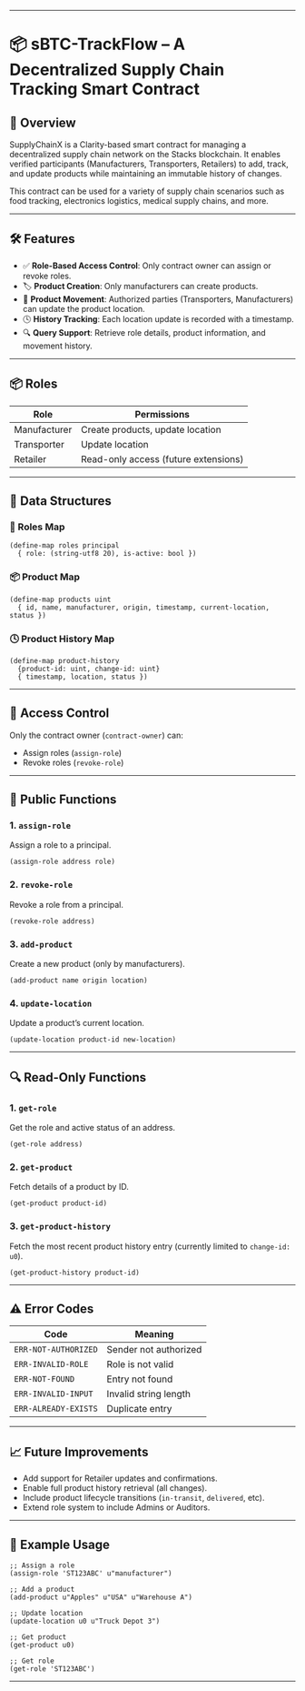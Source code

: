 
---

# 📦 sBTC-TrackFlow – A Decentralized Supply Chain Tracking Smart Contract

## 📄 Overview

SupplyChainX is a Clarity-based smart contract for managing a decentralized supply chain network on the Stacks blockchain. It enables verified participants (Manufacturers, Transporters, Retailers) to add, track, and update products while maintaining an immutable history of changes.

This contract can be used for a variety of supply chain scenarios such as food tracking, electronics logistics, medical supply chains, and more.

---

## 🛠 Features

* ✅ **Role-Based Access Control**: Only contract owner can assign or revoke roles.
* 🏷 **Product Creation**: Only manufacturers can create products.
* 🚚 **Product Movement**: Authorized parties (Transporters, Manufacturers) can update the product location.
* 🕓 **History Tracking**: Each location update is recorded with a timestamp.
* 🔍 **Query Support**: Retrieve role details, product information, and movement history.

---

## 📦 Roles

| Role         | Permissions                          |
| ------------ | ------------------------------------ |
| Manufacturer | Create products, update location     |
| Transporter  | Update location                      |
| Retailer     | Read-only access (future extensions) |

---

## 🧱 Data Structures

### 🧑 Roles Map

```clarity
(define-map roles principal 
  { role: (string-utf8 20), is-active: bool })
```

### 📦 Product Map

```clarity
(define-map products uint 
  { id, name, manufacturer, origin, timestamp, current-location, status })
```

### 🕓 Product History Map

```clarity
(define-map product-history 
  {product-id: uint, change-id: uint} 
  { timestamp, location, status })
```

---

## 🔐 Access Control

Only the contract owner (`contract-owner`) can:

* Assign roles (`assign-role`)
* Revoke roles (`revoke-role`)

---

## 🚀 Public Functions

### 1. `assign-role`

Assign a role to a principal.

```clarity
(assign-role address role)
```

### 2. `revoke-role`

Revoke a role from a principal.

```clarity
(revoke-role address)
```

### 3. `add-product`

Create a new product (only by manufacturers).

```clarity
(add-product name origin location)
```

### 4. `update-location`

Update a product’s current location.

```clarity
(update-location product-id new-location)
```

---

## 🔍 Read-Only Functions

### 1. `get-role`

Get the role and active status of an address.

```clarity
(get-role address)
```

### 2. `get-product`

Fetch details of a product by ID.

```clarity
(get-product product-id)
```

### 3. `get-product-history`

Fetch the most recent product history entry (currently limited to `change-id: u0`).

```clarity
(get-product-history product-id)
```

---

## ⚠️ Error Codes

| Code                 | Meaning               |
| -------------------- | --------------------- |
| `ERR-NOT-AUTHORIZED` | Sender not authorized |
| `ERR-INVALID-ROLE`   | Role is not valid     |
| `ERR-NOT-FOUND`      | Entry not found       |
| `ERR-INVALID-INPUT`  | Invalid string length |
| `ERR-ALREADY-EXISTS` | Duplicate entry       |

---

## 📈 Future Improvements

* Add support for Retailer updates and confirmations.
* Enable full product history retrieval (all changes).
* Include product lifecycle transitions (`in-transit`, `delivered`, etc).
* Extend role system to include Admins or Auditors.

---

## 🧠 Example Usage

```clarity
;; Assign a role
(assign-role 'ST123ABC' u"manufacturer")

;; Add a product
(add-product u"Apples" u"USA" u"Warehouse A")

;; Update location
(update-location u0 u"Truck Depot 3")

;; Get product
(get-product u0)

;; Get role
(get-role 'ST123ABC')
```

---